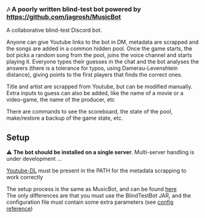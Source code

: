 ### 🎶 A poorly written blind-test bot powered by https://github.com/jagrosh/MusicBot
A collaborative blind-test Discord bot.

Anyone can give Youtube links to the bot in DM, metadata are scrapped and the songs are added in a common hidden pool. Once the game starts, the bot picks a random song from the pool, joins the voice channel and starts playing it. Everyone types their guesses in the chat and the bot analyses the answers (there is a tolerance for typos, using Damerau-Levenshtein distance), giving points to the first players that finds the correct ones.

Title and artist are scrapped from Youtube, but can be modified manually. Extra inputs to guess can also be added, like the name of a movie or a video-game, the name of the producer, etc

There are commands to see the scoreboard, the state of the pool, make/restore a backup of the game state, etc.

## Setup

⚠ **The bot should be installed on a single server**. Multi-server handling is under development ...

[Youtube-DL](https://youtube-dl.org/) must be present in the PATH for the metadata scrapping to work correctly   

The setup process is the same as MusicBot, and can be found [here](https://github.com/jagrosh/MusicBot/wiki/Setup)  
The only differences are that you must use the BlindTestBot JAR, and the configuration file must contain some extra parameters (see [config reference](src/main/resources/reference.conf))
